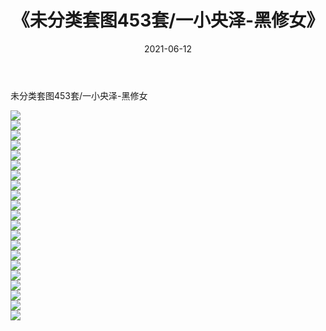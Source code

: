﻿---
layout: post
title:  《未分类套图453套/一小央泽-黑修女》
date:   2021-06-12
img: http://img.660000.xyz/Sharelink/网络美图/2021/未分类套图453套/一小央泽-黑修女/000.jpg
categories: [美女, 清纯, 唯美]
---

未分类套图453套/一小央泽-黑修女

 ![](http://img.660000.xyz/Sharelink/网络美图/2021/未分类套图453套/一小央泽-黑修女/001.jpg) <br>![](http://img.660000.xyz/Sharelink/网络美图/2021/未分类套图453套/一小央泽-黑修女/002.jpg) <br>![](http://img.660000.xyz/Sharelink/网络美图/2021/未分类套图453套/一小央泽-黑修女/003.jpg) <br>![](http://img.660000.xyz/Sharelink/网络美图/2021/未分类套图453套/一小央泽-黑修女/004.jpg) <br>![](http://img.660000.xyz/Sharelink/网络美图/2021/未分类套图453套/一小央泽-黑修女/005.jpg) <br>![](http://img.660000.xyz/Sharelink/网络美图/2021/未分类套图453套/一小央泽-黑修女/006.jpg) <br>![](http://img.660000.xyz/Sharelink/网络美图/2021/未分类套图453套/一小央泽-黑修女/007.jpg) <br>![](http://img.660000.xyz/Sharelink/网络美图/2021/未分类套图453套/一小央泽-黑修女/008.jpg) <br>![](http://img.660000.xyz/Sharelink/网络美图/2021/未分类套图453套/一小央泽-黑修女/009.jpg) <br>![](http://img.660000.xyz/Sharelink/网络美图/2021/未分类套图453套/一小央泽-黑修女/010.jpg) <br>![](http://img.660000.xyz/Sharelink/网络美图/2021/未分类套图453套/一小央泽-黑修女/011.jpg) <br>![](http://img.660000.xyz/Sharelink/网络美图/2021/未分类套图453套/一小央泽-黑修女/012.jpg) <br>![](http://img.660000.xyz/Sharelink/网络美图/2021/未分类套图453套/一小央泽-黑修女/013.jpg) <br>![](http://img.660000.xyz/Sharelink/网络美图/2021/未分类套图453套/一小央泽-黑修女/014.jpg) <br>![](http://img.660000.xyz/Sharelink/网络美图/2021/未分类套图453套/一小央泽-黑修女/015.jpg) <br>![](http://img.660000.xyz/Sharelink/网络美图/2021/未分类套图453套/一小央泽-黑修女/016.jpg) <br>![](http://img.660000.xyz/Sharelink/网络美图/2021/未分类套图453套/一小央泽-黑修女/017.jpg) <br>![](http://img.660000.xyz/Sharelink/网络美图/2021/未分类套图453套/一小央泽-黑修女/018.jpg) <br>![](http://img.660000.xyz/Sharelink/网络美图/2021/未分类套图453套/一小央泽-黑修女/019.jpg) <br>![](http://img.660000.xyz/Sharelink/网络美图/2021/未分类套图453套/一小央泽-黑修女/020.jpg) <br>![](http://img.660000.xyz/Sharelink/网络美图/2021/未分类套图453套/一小央泽-黑修女/021.jpg) <br>